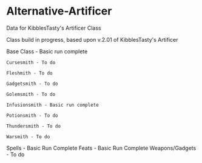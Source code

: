# Alternative-Artificer
Data for KibblesTasty's Artificer Class

Class build in progress, based upon v.2.01 of KibblesTasty's Artificer

Base Class - Basic run complete

	Cursesmith - To do
  
	Fleshmith - To do

	Gadgetsmith - To do
  
	Golemsmith - To do
  
	Infusionsmith - Basic run complete
  
	Potionsmith - To do
  
	Thundersmith - To do
  
	Warsmith - To do
  
Spells - Basic Run Complete
Feats - Basic Run Complete
Weapons/Gadgets - To do

